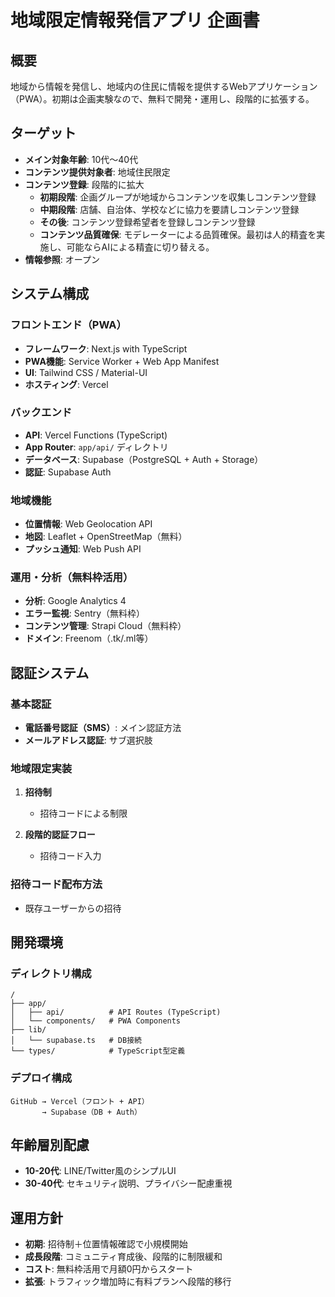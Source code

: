 # 地域限定情報発信アプリ 企画書

## 概要
地域から情報を発信し、地域内の住民に情報を提供するWebアプリケーション（PWA）。初期は企画実験なので、無料で開発・運用し、段階的に拡張する。

## ターゲット
- **メイン対象年齢**: 10代〜40代
- **コンテンツ提供対象者**: 地域住民限定
- **コンテンツ登録**: 段階的に拡大
   - **初期段階**: 企画グループが地域からコンテンツを収集しコンテンツ登録
   - **中期段階**: 店舗、自治体、学校などに協力を要請しコンテンツ登録
   - **その後**: コンテンツ登録希望者を登録しコンテンツ登録
   - **コンテンツ品質確保**: モデレーターによる品質確保。最初は人的精査を実施し、可能ならAIによる精査に切り替える。
- **情報参照**: オープン

## システム構成

### フロントエンド（PWA）
- **フレームワーク**: Next.js with TypeScript
- **PWA機能**: Service Worker + Web App Manifest
- **UI**: Tailwind CSS / Material-UI
- **ホスティング**: Vercel

### バックエンド
- **API**: Vercel Functions (TypeScript)
- **App Router**: `app/api/` ディレクトリ
- **データベース**: Supabase（PostgreSQL + Auth + Storage）
- **認証**: Supabase Auth

### 地域機能
- **位置情報**: Web Geolocation API
- **地図**: Leaflet + OpenStreetMap（無料）
- **プッシュ通知**: Web Push API

### 運用・分析（無料枠活用）
- **分析**: Google Analytics 4
- **エラー監視**: Sentry（無料枠）
- **コンテンツ管理**: Strapi Cloud（無料枠）
- **ドメイン**: Freenom（.tk/.ml等）

## 認証システム

### 基本認証
- **電話番号認証（SMS）**: メイン認証方法
- **メールアドレス認証**: サブ選択肢

### 地域限定実装
1. **招待制**
   - 招待コードによる制限
   
2. **段階的認証フロー**
   - 招待コード入力

### 招待コード配布方法
- 既存ユーザーからの招待

## 開発環境

### ディレクトリ構成
```
/
├── app/
│   ├── api/          # API Routes (TypeScript)
│   └── components/   # PWA Components  
├── lib/
│   └── supabase.ts   # DB接続
└── types/            # TypeScript型定義
```

### デプロイ構成
```
GitHub → Vercel（フロント + API）
       → Supabase（DB + Auth）
```

## 年齢層別配慮
- **10-20代**: LINE/Twitter風のシンプルUI
- **30-40代**: セキュリティ説明、プライバシー配慮重視

## 運用方針
- **初期**: 招待制＋位置情報確認で小規模開始
- **成長段階**: コミュニティ育成後、段階的に制限緩和
- **コスト**: 無料枠活用で月額0円からスタート
- **拡張**: トラフィック増加時に有料プランへ段階的移行